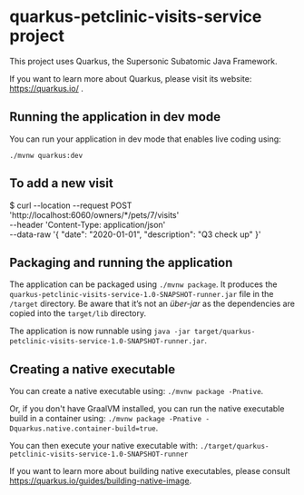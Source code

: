 # quarkus-petclinic-visits-service project

This project uses Quarkus, the Supersonic Subatomic Java Framework.

If you want to learn more about Quarkus, please visit its website: https://quarkus.io/ .

## Running the application in dev mode

You can run your application in dev mode that enables live coding using:
```
./mvnw quarkus:dev
```

## To add a new visit

$ curl --location --request POST 'http://localhost:6060/owners/*/pets/7/visits' \
       --header 'Content-Type: application/json' \
       --data-raw '{
        "date": "2020-01-01",
        "description": "Q3 check up"
       }'

## Packaging and running the application

The application can be packaged using `./mvnw package`.
It produces the `quarkus-petclinic-visits-service-1.0-SNAPSHOT-runner.jar` file in the `/target` directory.
Be aware that it’s not an _über-jar_ as the dependencies are copied into the `target/lib` directory.

The application is now runnable using `java -jar target/quarkus-petclinic-visits-service-1.0-SNAPSHOT-runner.jar`.

## Creating a native executable

You can create a native executable using: `./mvnw package -Pnative`.

Or, if you don't have GraalVM installed, you can run the native executable build in a container using: `./mvnw package -Pnative -Dquarkus.native.container-build=true`.

You can then execute your native executable with: `./target/quarkus-petclinic-visits-service-1.0-SNAPSHOT-runner`

If you want to learn more about building native executables, please consult https://quarkus.io/guides/building-native-image.